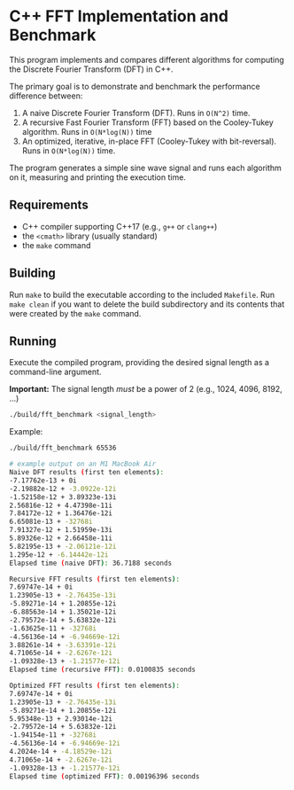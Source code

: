 # C++ FFT Implementation and Benchmark

This program implements and compares different algorithms for computing the Discrete Fourier Transform (DFT) in C++.

The primary goal is to demonstrate and benchmark the performance difference between:
1.  A naive Discrete Fourier Transform (DFT). Runs in `O(N^2)` time.
2.  A recursive Fast Fourier Transform (FFT) based on the Cooley-Tukey algorithm. Runs in `O(N*log(N))` time
3.  An optimized, iterative, in-place FFT (Cooley-Tukey with bit-reversal). Runs in `O(N*log(N))` time.

The program generates a simple sine wave signal and runs each algorithm on it, measuring and printing the execution time.

## Requirements
*   C++ compiler supporting C++17 (e.g., `g++` or `clang++`)
*   the `<cmath>` library (usually standard)
*   the `make` command

## Building

Run `make` to build the executable according to the included `Makefile`. Run `make clean` if you want to delete the build subdirectory and its contents that were created by the `make` command.

## Running

Execute the compiled program, providing the desired signal length as a command-line argument.

**Important:** The signal length *must* be a power of 2 (e.g., 1024, 4096, 8192, ...)

```bash
./build/fft_benchmark <signal_length>
```

Example: 
```bash
./build/fft_benchmark 65536

# example output on an M1 MacBook Air
Naive DFT results (first ten elements):
-7.17762e-13 + 0i
-2.19882e-12 + -3.0922e-12i
-1.52158e-12 + 3.89323e-13i
2.56816e-12 + 4.47398e-11i
7.84172e-12 + 1.36476e-12i
6.65081e-13 + -32768i
7.91327e-12 + 1.51959e-13i
5.89326e-12 + 2.66458e-11i
5.82195e-13 + -2.06121e-12i
1.295e-12 + -6.14442e-12i
Elapsed time (naive DFT): 36.7188 seconds

Recursive FFT results (first ten elements):
7.69747e-14 + 0i
1.23905e-13 + -2.76435e-13i
-5.89271e-14 + 1.20855e-12i
-6.88563e-14 + 1.35021e-12i
-2.79572e-14 + 5.63832e-12i
-1.63625e-11 + -32768i
-4.56136e-14 + -6.94669e-12i
3.88261e-14 + -3.63391e-12i
4.71065e-14 + -2.6267e-12i
-1.09328e-13 + -1.21577e-12i
Elapsed time (recursive FFT): 0.0100835 seconds

Optimized FFT results (first ten elements):
7.69747e-14 + 0i
1.23905e-13 + -2.76435e-13i
-5.89271e-14 + 1.20855e-12i
5.95348e-13 + 2.93014e-12i
-2.79572e-14 + 5.63832e-12i
-1.94154e-11 + -32768i
-4.56136e-14 + -6.94669e-12i
4.2024e-14 + -4.18529e-12i
4.71065e-14 + -2.6267e-12i
-1.09328e-13 + -1.21577e-12i
Elapsed time (optimized FFT): 0.00196396 seconds
```
